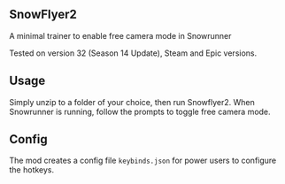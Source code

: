## SnowFlyer2

A minimal trainer to enable free camera mode in Snowrunner

Tested on version 32 (Season 14 Update),  Steam and Epic versions.

## Usage

Simply unzip to a folder of your choice, then run Snowflyer2.
When Snowrunner is running, follow the prompts to toggle free camera mode.

## Config

The mod creates a config file `keybinds.json` for power users to configure the hotkeys.